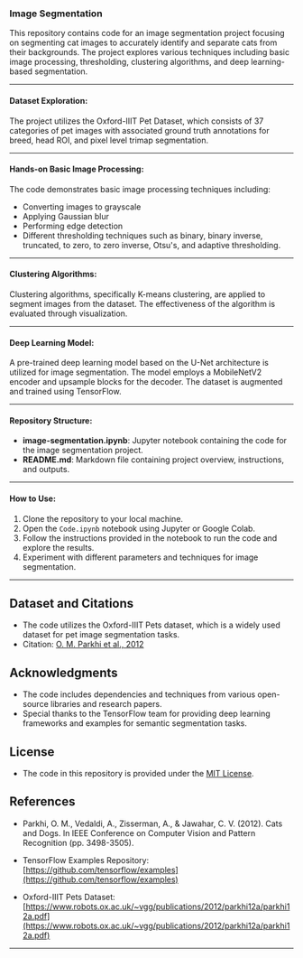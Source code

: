 ### Image Segmentation 

This repository contains code for an image segmentation project focusing on segmenting cat images to accurately identify and separate cats from their backgrounds. The project explores various techniques including basic image processing, thresholding, clustering algorithms, and deep learning-based segmentation.

---

#### Dataset Exploration:

The project utilizes the Oxford-IIIT Pet Dataset, which consists of 37 categories of pet images with associated ground truth annotations for breed, head ROI, and pixel level trimap segmentation.

---

#### Hands-on Basic Image Processing:

The code demonstrates basic image processing techniques including:
- Converting images to grayscale
- Applying Gaussian blur
- Performing edge detection
- Different thresholding techniques such as binary, binary inverse, truncated, to zero, to zero inverse, Otsu's, and adaptive thresholding.

---

#### Clustering Algorithms:

Clustering algorithms, specifically K-means clustering, are applied to segment images from the dataset. The effectiveness of the algorithm is evaluated through visualization.

---

#### Deep Learning Model:

A pre-trained deep learning model based on the U-Net architecture is utilized for image segmentation. The model employs a MobileNetV2 encoder and upsample blocks for the decoder. The dataset is augmented and trained using TensorFlow.

---

#### Repository Structure:

- **image-segmentation.ipynb**: Jupyter notebook containing the code for the image segmentation project.
- **README.md**: Markdown file containing project overview, instructions, and outputs.


---

#### How to Use:

1. Clone the repository to your local machine.
2. Open the `Code.ipynb` notebook using Jupyter or Google Colab.
3. Follow the instructions provided in the notebook to run the code and explore the results.
4. Experiment with different parameters and techniques for image segmentation.

---

## Dataset and Citations

- The code utilizes the Oxford-IIIT Pets dataset, which is a widely used dataset for pet image segmentation tasks.
- Citation: [O. M. Parkhi et al., 2012](https://www.robots.ox.ac.uk/~vgg/publications/2012/parkhi12a/parkhi12a.pdf)

## Acknowledgments

- The code includes dependencies and techniques from various open-source libraries and research papers.
- Special thanks to the TensorFlow team for providing deep learning frameworks and examples for semantic segmentation tasks.

## License

- The code in this repository is provided under the [MIT License](LICENSE).

## References

- Parkhi, O. M., Vedaldi, A., Zisserman, A., & Jawahar, C. V. (2012). Cats and Dogs. In IEEE Conference on Computer Vision and Pattern Recognition (pp. 3498-3505).

- TensorFlow Examples Repository: [https://github.com/tensorflow/examples](https://github.com/tensorflow/examples)

- Oxford-IIIT Pets Dataset: [https://www.robots.ox.ac.uk/~vgg/publications/2012/parkhi12a/parkhi12a.pdf](https://www.robots.ox.ac.uk/~vgg/publications/2012/parkhi12a/parkhi12a.pdf)

---

